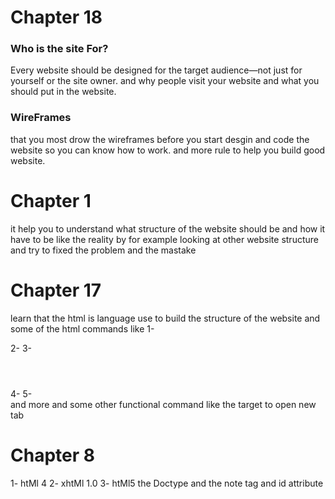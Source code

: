 
# Chapter 18
### Who is the site For?
Every website should be designed for the target audience—not just for yourself or the site owner.
and why people visit your website and what you should put in the website. 
### WireFrames
that you most drow the wireframes before you start desgin and code the website 
so you can know how to work.
and more rule to help you build good website.
# Chapter 1
it help you to understand what structure of the website should be and how it have to be like the reality by for example looking at other website structure and try to fixed the problem and the mastake 
# Chapter 17
 learn that the html is language use to build the structure of the website 
and some of the html commands  like
1- **<p></p>**
2- **<head></head>**
3- **<header></header>**
4- **<body></body>**
5- **<footer></footer>** 
and more and some other functional command like the target to open new tab 
# Chapter 8  
1- htMl 4
2- xhtMl 1.0
3- htMl5
the Doctype and
the <!-- --> note tag
and id attribute
